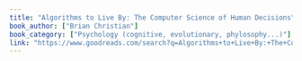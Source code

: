 ```yaml
---
title: "Algorithms to Live By: The Computer Science of Human Decisions"
book_author: ["Brian Christian"]
book_category: ["Psychology (cognitive, evolutionary, phylosophy...)"]
link: "https://www.goodreads.com/search?q=Algorithms+to+Live+By:+The+Computer+Science+of+Human+Decisions+Brian+Christian"
---
```

